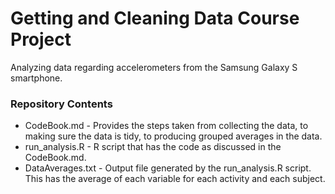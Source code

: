 # Getting and Cleaning Data Course Project

Analyzing data regarding accelerometers from the Samsung Galaxy S smartphone.

### Repository Contents
  - CodeBook.md - Provides the steps taken from collecting the data, to making sure the data is tidy, to producing grouped averages in                   the data.
  - run_analysis.R - R script that has the code as discussed in the CodeBook.md.
  - DataAverages.txt - Output file generated by the run_analysis.R script. This has the average of each variable for each activity and each subject.
